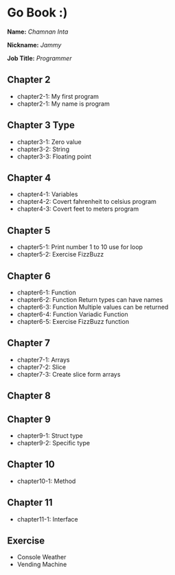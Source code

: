 # Go Book :)

**Name:** *Chamnan Inta*

**Nickname:** *Jammy*

**Job Title:** *Programmer*

## Chapter 2
* chapter2-1: My first program
* chapter2-1: My name is program

## Chapter 3 Type
* chapter3-1: Zero value
* chapter3-2: String
* chapter3-3: Floating point

## Chapter 4
* chapter4-1: Variables
* chapter4-2: Covert fahrenheit to celsius program
* chapter4-3: Covert feet to meters program

## Chapter 5
* chapter5-1: Print number 1 to 10 use for loop
* chapter5-2: Exercise FizzBuzz

## Chapter 6
* chapter6-1: Function
* chapter6-2: Function Return types can have names
* chapter6-3: Function Multiple values can be returned
* chapter6-4: Function Variadic Function
* chapter6-5: Exercise FizzBuzz function 

## Chapter 7
* chapter7-1: Arrays
* chapter7-2: Slice
* chapter7-3: Create slice form arrays

## Chapter 8

## Chapter 9
* chapter9-1: Struct type
* chapter9-2: Specific type

## Chapter 10
* chapter10-1: Method

## Chapter 11
* chapter11-1: Interface

## Exercise
* Console Weather
* Vending Machine
